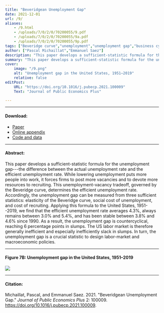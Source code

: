```yaml
---
title: "Beveridgean Unemployment Gap" 
date: 2021-12-01
url: /9/
aliases:
    - /9.html
    - /uploads/7/0/2/0/70200055/9.pdf
    - /uploads/7/0/2/0/70200055/9a.pdf
    - /uploads/7/0/2/0/70200055/9p.pdf    
tags: ["Beveridge curve","unemployment","unemployment gap","business cycles","sufficient statistics"]
author: ["Pascal Michaillat","Emmanuel Saez"]
description: "This paper develops a sufficient-statistic formula for the unemployment gap based on the Beveridge curve. The US gap is countercyclical and often positive." 
summary: "This paper develops a sufficient-statistic formula for the unemployment gap based on the Beveridge curve. The formula features the Beveridge elasticity, unemployment cost, and recruiting cost. In the United States the unemployment gap is generally positive and is countercyclical." 
cover:
    image: "/9.png"
    alt: "Unemployment gap in the United States, 1951–2019"
    relative: false
editPost:
    URL: "https://doi.org/10.1016/j.pubecp.2021.100009"
    Text: "Journal of Public Economics Plus"

---
```


---

#### Download:

- [Paper](/9.pdf)
- [Online appendix](/9a.pdf)
- [Code and data](https://github.com/pmichaillat/unemployment-gap)

---

#### Abstract:

This paper develops a sufficient-statistic formula for the unemployment gap---the difference between the actual unemployment rate and the efficient unemployment rate. While lowering unemployment puts more people into work, it forces firms to post more vacancies and to devote more resources to recruiting. This unemployment-vacancy tradeoff, governed by the Beveridge curve, determines the efficient unemployment rate. Accordingly, the unemployment gap can be measured from three sufficient statistics: elasticity of the Beveridge curve, social cost of unemployment, and cost of recruiting. Applying this formula to the United States, 1951--2019, we find that the efficient unemployment rate averages 4.3%, always remains between 3.0% and 5.4%, and has been stable between 3.8% and 4.6% since 1990. As a result, the unemployment gap is countercyclical, reaching 6 percentage points in slumps. The US labor market is therefore generally inefficient and especially inefficiently slack in slumps. In turn, the unemployment gap is a crucial statistic to design labor-market and macroeconomic policies.

---

#### Figure 7B:  Unemployment gap in the United States, 1951–2019

![](/9.png)

---

#### Citation:

Michaillat, Pascal, and Emmanuel Saez. 2021. "Beveridgean Unemployment Gap." *Journal of Public Economics Plus* 2: 100009. https://doi.org/10.1016/j.pubecp.2021.100009.